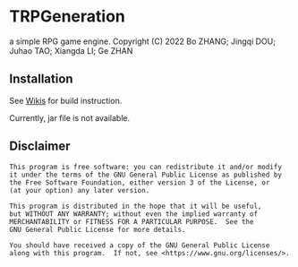 # TRPGeneration

a simple RPG game engine.
Copyright (C) 2022 Bo ZHANG; Jingqi DOU; Juhao TAO; Xiangda LI; Ge ZHAN

## Installation

See [Wikis](https://gitlab.cecs.anu.edu.au/u7275896/comp2120-2022-group-assignment-2/-/wikis/Installation-Instruction)
for build instruction.

Currently, jar file is not available.

## Disclaimer

    This program is free software: you can redistribute it and/or modify
    it under the terms of the GNU General Public License as published by
    the Free Software Foundation, either version 3 of the License, or
    (at your option) any later version.

    This program is distributed in the hope that it will be useful,
    but WITHOUT ANY WARRANTY; without even the implied warranty of
    MERCHANTABILITY or FITNESS FOR A PARTICULAR PURPOSE.  See the
    GNU General Public License for more details.

    You should have received a copy of the GNU General Public License
    along with this program.  If not, see <https://www.gnu.org/licenses/>.